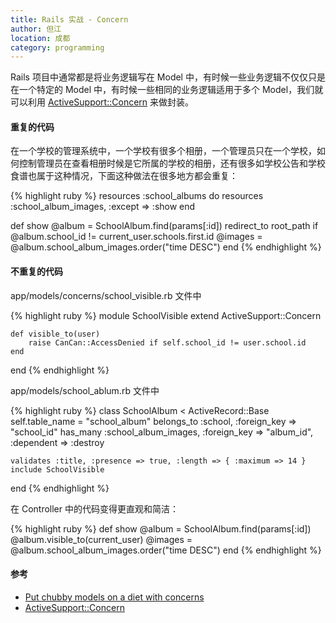 ```yaml
---
title: Rails 实战 - Concern
author: 但江
location: 成都
category: programming
---
```


Rails 项目中通常都是将业务逻辑写在 Model 中，有时候一些业务逻辑不仅仅只是在一个特定的 Model 中，有时候一些相同的业务逻辑适用于多个 Model，我们就可以利用 [ActiveSupport::Concern][2] 来做封装。

#### 重复的代码

在一个学校的管理系统中，一个学校有很多个相册，一个管理员只在一个学校，如何控制管理员在查看相册时候是它所属的学校的相册，还有很多如学校公告和学校食谱也属于这种情况，下面这种做法在很多地方都会重复：

{% highlight ruby %}
resources :school_albums do
    resources :school_album_images, :except => :show
end

def show
    @album = SchoolAlbum.find(params[:id])
    redirect_to root_path if @album.school_id != current_user.schools.first.id
    @images = @album.school_album_images.order("time DESC")
end
{% endhighlight %}

#### 不重复的代码

app/models/concerns/school_visible.rb 文件中

{% highlight ruby %}
module SchoolVisible
    extend ActiveSupport::Concern

    def visible_to(user)
        raise CanCan::AccessDenied if self.school_id != user.school.id
    end
end
{% endhighlight %}

app/models/school_ablum.rb 文件中

{% highlight ruby %}
class SchoolAlbum < ActiveRecord::Base
    self.table_name = "school_album"
    belongs_to :school, :foreign_key => "school_id"
    has_many :school_album_images, :foreign_key => "album_id", :dependent => :destroy

    validates :title, :presence => true, :length => { :maximum => 14 }
    include SchoolVisible
end
{% endhighlight %}

在 Controller 中的代码变得更直观和简洁：

{% highlight ruby %}
def show
    @album = SchoolAlbum.find(params[:id])
    @album.visible_to(current_user)
    @images = @album.school_album_images.order("time DESC")
end
{% endhighlight %}

#### 参考

* [Put chubby models on a diet with concerns][1]
* [ActiveSupport::Concern][2]

[1]: https://signalvnoise.com/posts/3372-put-chubby-models-on-a-diet-with-concerns
[2]: http://api.rubyonrails.org/classes/ActiveSupport/Concern.html 
